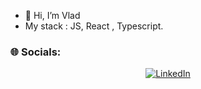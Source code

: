 - 👋 Hi, I’m Vlad
- My stack : JS, React , Typescript.
### 🌐 Socials:
<div align=center>

[![LinkedIn](https://img.shields.io/badge/LinkedIn-%230077B5.svg?logo=linkedin&logoColor=white)](https://www.linkedin.com/in/januszewski-wladyslaw/) 

</div>
